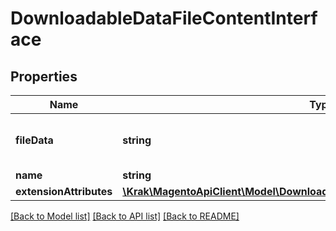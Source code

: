 # DownloadableDataFileContentInterface

## Properties
Name | Type | Description | Notes
------------ | ------------- | ------------- | -------------
**fileData** | **string** | Data (base64 encoded content) | 
**name** | **string** | File name | 
**extensionAttributes** | [**\Krak\MagentoApiClient\Model\DownloadableDataFileContentExtensionInterface**](DownloadableDataFileContentExtensionInterface.md) |  | [optional] 

[[Back to Model list]](../README.md#documentation-for-models) [[Back to API list]](../README.md#documentation-for-api-endpoints) [[Back to README]](../README.md)


